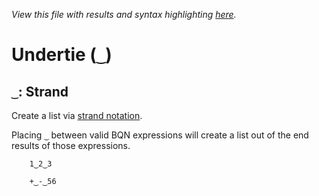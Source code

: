 *View this file with results and syntax highlighting [here](https://mlochbaum.github.io/BQN/help/strand.html).*

# Undertie (`‿`)

## `‿`: Strand

Create a list via [strand notation](../doc/arrayrepr.md#strands).

Placing `‿` between valid BQN expressions will create a list out of the end results of those expressions.


        1‿2‿3

        +‿-‿56
